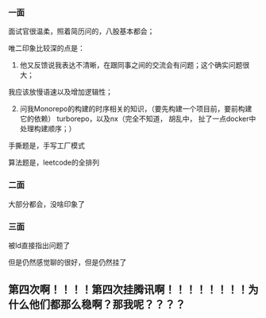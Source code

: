 
### 一面

面试官很温柔，照着简历问的，八股基本都会；

唯二印象比较深的点是：

1. 他又反馈说我表达不清晰，在跟同事之间的交流会有问题；这个确实问题很大；

我应该放慢语速以及增加逻辑性；

2. 问我Monorepo的构建的时序相关的知识，（要先构建一个项目前，要前构建它的依赖）
turborepo，以及nx（完全不知道， 胡乱中， 扯了一点docker中处理构建顺序；）



手撕题是，手写工厂模式

算法题是，leetcode的全排列

### 二面

大部分都会，没啥印象了

### 三面

被ld直接指出问题了

但是仍然感觉聊的很好，但是仍然挂了

## 第四次啊！！！！第四次挂腾讯啊！！！！！！！！为什么他们都那么稳啊？那我呢？？？？